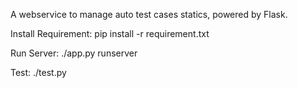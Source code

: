 A webservice to manage auto test cases statics, powered by Flask.

Install Requirement:
pip install -r requirement.txt

Run Server:
./app.py runserver

Test:
./test.py
